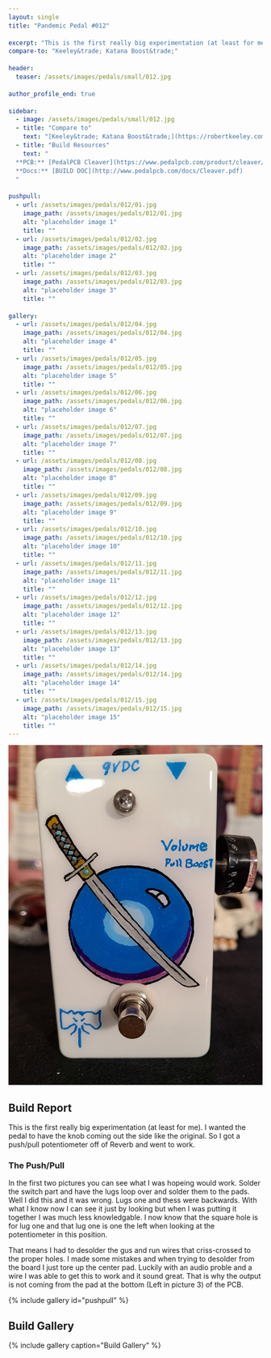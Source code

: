 ```yaml
---
layout: single
title: "Pandemic Pedal #012"

excerpt: "This is the first really big experimentation (at least for me). I wanted the pedals to have the knob coming out the side like the original. So I got a push/pull potentiometer and went to work. I made some mistakes and when trying to desolder from the board I just tore up the pad. Luckily with an audio proble and a wire I was able to get this to work and sound great."
compare-to: "Keeley&trade; Katana Boost&trade;"

header:
  teaser: /assets/images/pedals/small/012.jpg

author_profile_end: true

sidebar:
  - image: /assets/images/pedals/small/012.jpg
  - title: "Compare to"
    text: "[Keeley&trade; Katana Boost&trade;](https://robertkeeley.com/shop/katana-boost)"
  - title: "Build Resources"
    text: "
  **PCB:** [PedalPCB Cleaver](https://www.pedalpcb.com/product/cleaver/)<br>
  **Docs:** [BUILD DOC](http://www.pedalpcb.com/docs/Cleaver.pdf)
  "

pushpull:
  - url: /assets/images/pedals/012/01.jpg
    image_path: /assets/images/pedals/012/01.jpg
    alt: "placeholder image 1"
    title: ""
  - url: /assets/images/pedals/012/02.jpg
    image_path: /assets/images/pedals/012/02.jpg
    alt: "placeholder image 2"
    title: ""
  - url: /assets/images/pedals/012/03.jpg
    image_path: /assets/images/pedals/012/03.jpg
    alt: "placeholder image 3"
    title: ""

gallery:
  - url: /assets/images/pedals/012/04.jpg
    image_path: /assets/images/pedals/012/04.jpg
    alt: "placeholder image 4"
    title: ""
  - url: /assets/images/pedals/012/05.jpg
    image_path: /assets/images/pedals/012/05.jpg
    alt: "placeholder image 5"
    title: ""
  - url: /assets/images/pedals/012/06.jpg
    image_path: /assets/images/pedals/012/06.jpg
    alt: "placeholder image 6"
    title: ""
  - url: /assets/images/pedals/012/07.jpg
    image_path: /assets/images/pedals/012/07.jpg
    alt: "placeholder image 7"
    title: ""
  - url: /assets/images/pedals/012/08.jpg
    image_path: /assets/images/pedals/012/08.jpg
    alt: "placeholder image 8"
    title: ""
  - url: /assets/images/pedals/012/09.jpg
    image_path: /assets/images/pedals/012/09.jpg
    alt: "placeholder image 9"
    title: ""
  - url: /assets/images/pedals/012/10.jpg
    image_path: /assets/images/pedals/012/10.jpg
    alt: "placeholder image 10"
    title: ""
  - url: /assets/images/pedals/012/11.jpg
    image_path: /assets/images/pedals/012/11.jpg
    alt: "placeholder image 11"
    title: ""
  - url: /assets/images/pedals/012/12.jpg
    image_path: /assets/images/pedals/012/12.jpg
    alt: "placeholder image 12"
    title: ""
  - url: /assets/images/pedals/012/13.jpg
    image_path: /assets/images/pedals/012/13.jpg
    alt: "placeholder image 13"
    title: ""
  - url: /assets/images/pedals/012/14.jpg
    image_path: /assets/images/pedals/012/14.jpg
    alt: "placeholder image 14"
    title: ""
  - url: /assets/images/pedals/012/15.jpg
    image_path: /assets/images/pedals/012/15.jpg
    alt: "placeholder image 15"
    title: ""
---
```


[![header](/assets/images/pedals/012.jpg)](/assets/images/pedals/012.jpg)

## Build Report ##

This is the first really big experimentation (at least for me). I wanted the pedal to have the knob coming out the side like the original. So I got a push/pull potentiometer off of Reverb and went to work. 

### The Push/Pull ###

In the first two pictures you can see what I was hopeing would work. Solder the switch part and have the lugs loop over and solder them to the pads. Well I did this and it was wrong. Lugs one and thess were backwards. With what I know now I can see it just by looking but when I was putting it together I was much less knowledgable. I now know that the square hole is for lug one and that lug one is one the left when looking at the potentiometer in this position. 

That means I had to desolder the gus and run wires that criss-crossed to the proper holes. I made some mistakes and when trying to desolder from the board I just tore up the center pad. Luckily with an audio proble and a wire I was able to get this to work and it sound great. That is why the output is not coming from the pad at the bottom (Left in picture 3) of the PCB.

{% include gallery id="pushpull" %}

## Build Gallery ##

{% include gallery caption="Build Gallery" %}